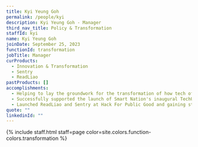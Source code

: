 ```yaml
---
title: Kyi Yeung Goh
permalink: /people/kyi
description: Kyi Yeung Goh - Manager
third_nav_title: Policy & Transformation
staffId: kyi
name: Kyi Yeung Goh
joinDate: September 25, 2023
functionId: transformation
jobTitle: Manager
curProducts:
  - Innovation & Transformation
  - Sentry
  - ReadLiao
pastProducts: []
accomplishments:
  - Helping to lay the groundwork for the transformation of how tech officers in Government are developed.
  - Successfully supported the launch of Smart Nation's inaugural TechUp launch where 85 officers built and deployed their own webapps.
  - Launched ReadLiao and Sentry at Hack For Public Good and gaining stakeholder interest to continue working and building on the products
quote: ""
linkedinId: ""
---
```


{% include staff.html staff=page color=site.colors.function-colors.transformation %}
